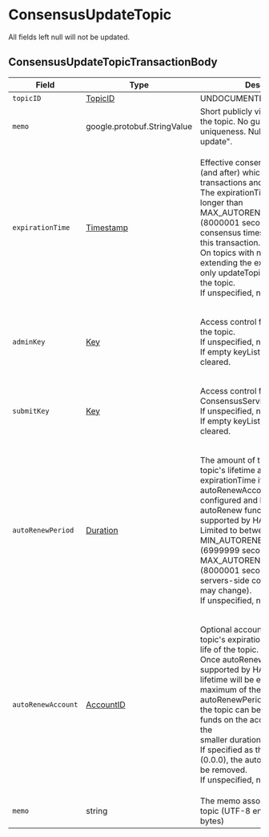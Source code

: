 # ConsensusUpdateTopic

All fields left null will not be updated.

## ConsensusUpdateTopicTransactionBody

| Field              | Type                                       | Description                                                                                                                                                                                                                                                                                                                                                                                                                                                                     |   |
| ------------------ | ------------------------------------------ | ------------------------------------------------------------------------------------------------------------------------------------------------------------------------------------------------------------------------------------------------------------------------------------------------------------------------------------------------------------------------------------------------------------------------------------------------------------------------------- | - |
| `topicID`          | [TopicID](../basic-types/topicid.md)       | UNDOCUMENTED                                                                                                                                                                                                                                                                                                                                                                                                                                                                    |   |
| `memo`             | google.protobuf.StringValue                | Short publicly visible memo about the topic. No guarantee of uniqueness. Null for "do not update".                                                                                                                                                                                                                                                                                                                                                                              |   |
| `expirationTime`   | [Timestamp](../miscellaneous/timestamp.md) | <p>Effective consensus timestamp at (and after) which all consensus transactions and queries will fail.<br>The expirationTime may be no longer than MAX_AUTORENEW_PERIOD (8000001 seconds) from the consensus timestamp of<br>this transaction.<br>On topics with no adminKey, extending the expirationTime is the only updateTopic option allowed on the topic.<br>If unspecified, no change.</p>                                                                              |   |
| `adminKey`         | [Key](../basic-types/key.md)               | <p>Access control for update/delete of the topic.<br>If unspecified, no change.<br>If empty keyList - the adminKey is cleared.</p>                                                                                                                                                                                                                                                                                                                                              |   |
| `submitKey`        | [Key](../basic-types/key.md)               | <p>Access control for ConsensusService.submitMessage.<br>If unspecified, no change.<br>If empty keyList - the submitKey is cleared.</p>                                                                                                                                                                                                                                                                                                                                         |   |
| `autoRenewPeriod`  | [Duration](../miscellaneous/duration.md)   | <p>The amount of time to extend the topic's lifetime automatically at expirationTime if the autoRenewAccount is<br>configured and has funds (once autoRenew functionality is supported by HAPI).<br>Limited to between MIN_AUTORENEW_PERIOD (6999999 seconds) and MAX_AUTORENEW_PERIOD (8000001 seconds) by<br>servers-side configuration (which may change).<br>If unspecified, no change.</p>                                                                                 |   |
| `autoRenewAccount` | [AccountID](../basic-types/accountid.md)   | <p>Optional account to be used at the topic's expirationTime to extend the life of the topic.<br>Once autoRenew functionality is supported by HAPI, the topic lifetime will be extended up to a maximum of the<br>autoRenewPeriod or however long the topic can be extended using all funds on the account (whichever is the<br>smaller duration/amount).<br>If specified as the default value (0.0.0), the autoRenewAccount will be removed.<br>If unspecified, no change.</p> |   |
| `memo`             | string                                     | The memo associated with the topic (UTF-8 encoding max 100 bytes)                                                                                                                                                                                                                                                                                                                                                                                                               |   |
